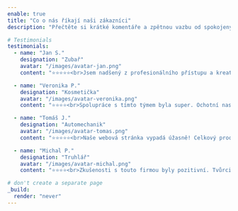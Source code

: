 ```yaml
---
enable: true
title: "Co o nás říkají naši zákazníci"
description: "Přečtěte si krátké komentáře a zpětnou vazbu od spokojených klientů, kteří sdílejí své pozitivní zkušenosti s naší společností. Vaše důvěra a spokojenost jsou pro nás klíčové, a jsme hrdí na to, co naše zákaznická komunita o nás má říct!"

# Testimonials
testimonials:
  - name: "Jan S."
    designation: "Zubař"
    avatar: "/images/avatar-jan.png"
    content: "⭐⭐⭐⭐⭐<br>Jsem nadšený z profesionálního přístupu a kreativity, kterou naše webová stránka získala. Díky týmu naší společnosti jsme získali moderní a funkční web, který přesně odpovídá našim potřebám. Opravdu doporučuji!"

  - name: "Veronika P."
    designation: "Kosmetička"
    avatar: "/images/avatar-veronika.png"
    content: "⭐⭐⭐⭐<br>Spolupráce s tímto týmem byla super. Ochotní naslouchat mým nápadům a přání, a nakonec vytvořili web, který přesně odráží můj osobní styl. I když jsme narazili na pár drobných výzev, celkově jsem s výsledkem velmi spokojená."

  - name: "Tomáš J."
    designation: "Automechanik"
    avatar: "/images/avatar-tomas.png"
    content: "⭐⭐⭐⭐⭐<br>Naše webová stránka vypadá úžasně! Celkový proces od návrhu po implementaci byl hladký a bezproblémový. Ocenil jsem, že tým byl flexibilní a zaměřený na naše individuální potřeby. Velký dík!"

  - name: "Michal P."
    designation: "Truhlář"
    avatar: "/images/avatar-michal.png"
    content: "⭐⭐⭐⭐<br>Zkušenosti s touto firmou byly pozitivní. Tvůrci webu byli schopní porozumět našemu obchodu a design stránky reflektuje naše hodnoty. Možná pár drobných vylepšení, ale celkově jsme spokojeni s výsledkem."

# don't create a separate page
_build:
  render: "never"
---
```

